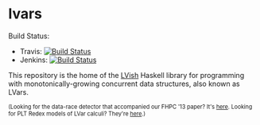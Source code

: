 lvars
=====

Build Status:

 * Travis: [![Build Status](https://travis-ci.org/iu-parfunc/lvars.svg?branch=master)](https://travis-ci.org/iu-parfunc/lvars)
 * Jenkins: [![Build Status](http://tester-lin.soic.indiana.edu:8080/buildStatus/icon?job=LVish-implementation-2.0?style=plastic)](http://tester-lin.soic.indiana.edu:8080/job/LVish-implementation-2.0/)

This repository is the home of the [LVish](http://hackage.haskell.org/package/lvish) Haskell library for programming with monotonically-growing concurrent data structures, also known as LVars.

<span style="font-size: 0.8em;">(Looking for the data-race detector that accompanied our FHPC '13 paper?  It's [here](https://github.com/lkuper/lvar-race-detector).  Looking for PLT Redex models of LVar calculi?  They're [here](https://github.com/lkuper/lvar-semantics).)</span>
